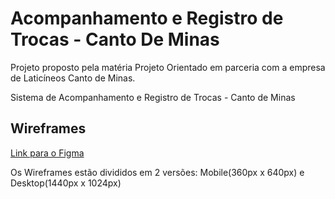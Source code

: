 # Acompanhamento e Registro de Trocas - Canto De Minas
Projeto proposto pela matéria Projeto Orientado em parceria com a empresa de Laticíneos Canto de Minas. 

Sistema de Acompanhamento e Registro de Trocas - Canto de Minas

<h2>Wireframes</h2>
<a href="https://www.figma.com/file/qqgCoWBHOckZzoBD5ECdDq/Canto-de-Minas-Wireframe?type=design&node-id=0%3A1&t=C1KjZKmzh59gNdta-1">Link para o Figma<a/>

<p>Os Wireframes estão divididos em 2 versões: Mobile(360px x 640px) e Desktop(1440px x 1024px)</p>
